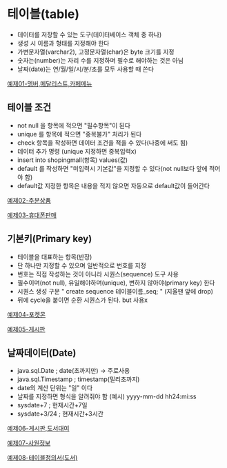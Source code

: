 # 테이블(table)
- 데이터를 저장할 수 있는 도구(데이터베이스 객체 중 하나)
- 생성 시 이름과 형태를 지정해야 한다
- 가변문자열(varchar2), 고정문자열(char)은 byte 크기를 지정
- 숫자는(number)는 자리 수를 지정하며 필수로 해야하는 것은 아님
- 날짜(date)는 연/월/일/시/분/초를 모두 사용할 때 쓴다
  
[예제01-멤버,메달리스트,카페메뉴](https://github.com/wooinp92/kh14/blob/1623c1fa2fa666ec7187e3ba3c6940325deda043/database%20/01.%20member%20%ED%85%8C%EC%9D%B4%EB%B8%94.sql)

## 테이블 조건
- not null 을 항목에 적으면 "필수항목"이 된다
- unique 를 항목에 적으면 "중복불가" 처리가 된다
- check 항목을 작성하면 데이터 조건을 적을 수 있다(나중에 써도 됨)
- 데이터 추가 명령 (unique 지정하면 중복입력x)
- insert into shopingmall(항목) values(값)
- default 를 작성하면 "미입력시 기본값"을 지정할 수 있다(not null보다 앞에 적어야 함)
- default값 지정한 항목은 내용을 적지 않으면 자동으로 default값이 들어간다

[예제02-주문상품](https://github.com/wooinp92/kh14/blob/1623c1fa2fa666ec7187e3ba3c6940325deda043/database%20/02.%20%EC%A3%BC%EB%AC%B8%EC%83%81%ED%92%88%20%ED%85%8C%EC%9D%B4%EB%B8%94.sql)

[예제03-휴대폰판매](https://github.com/wooinp92/kh14/blob/1623c1fa2fa666ec7187e3ba3c6940325deda043/database%20/03.%20%20%ED%9C%B4%EB%8C%80%ED%8F%B0%20%ED%8C%90%EB%A7%A4%EC%A0%95%EB%B3%B4.sql)

## 기본키(Primary key)
- 테이블을 대표하는 항목(반장)
- 단 하나만 지정할 수 있으며 일반적으로 번호를 지정
- 번호는 직접 작성하는 것이 아니라 시퀀스(sequence) 도구 사용
- 필수이며(not null), 유일해야하며(unique), 변하지 않아야(primary key) 한다
- 시퀀스 생성 구문 " create sequence 테이블이름_seq; " (지울땐 앞에 drop)
- 뒤에 cycle을 붙이면 순환 시퀀스가 된다. but 사용x

[예제04-포켓몬](https://github.com/wooinp92/kh14/blob/1623c1fa2fa666ec7187e3ba3c6940325deda043/database%20/04.%20%EA%B8%B0%EB%B3%B8%ED%82%A4%EC%99%80%20%EC%8B%9C%ED%80%80%EC%8A%A4(Primary%20key%20%26%20Sequence).sql)

[예제05-게시판](https://github.com/wooinp92/kh14/blob/a936cc930fb6fcfc1d24b65516b8affa4eb08ceb/database%20/05.%20board%20%ED%85%8C%EC%9D%B4%EB%B8%94.sql)

## 날짜데이터(Date)
- java.sql.Date	; date(초까지만) -> 주로사용
- java.sql.Timestamp	; timestamp(밀리초까지)
- date의 계산 단위는 "일" 이다
- 날짜를 지정하면 형식을 알려줘야 함 (예시) yyyy-mm-dd hh24:mi:ss
- sysdate+7 ; 현재시간+7일
- sysdate+3/24 ; 현재시간+3시간

[예제06-게시판,도서대여](https://github.com/wooinp92/kh14/blob/1b83dda80427f3b34dfce16c9056d5b5ac15bf24/database%20/06.%20Date.sql)

[예제07-사원정보](https://github.com/wooinp92/kh14/blob/4f22f62a3a95401e6dae77def3d736382c7abc18/database%20/07.%20%EC%82%AC%EC%9B%90%EC%A0%95%EB%B3%B4%20%ED%85%8C%EC%9D%B4%EB%B8%94%20%EC%83%9D%EC%84%B1%20%EC%8B%A4%EC%8A%B5.sql)

[예제08-테이블정의서(도서)](https://github.com/wooinp92/kh14/blob/282a86f0ca48a72d38c69e31657879a573e5cf7f/database%20/08.%20%ED%85%8C%EC%9D%B4%EB%B8%94%20%EC%A0%95%EC%9D%98%EC%84%9C(%EB%8F%84%EC%84%9C%ED%85%8C%EC%9D%B4%EB%B8%94).sql)

